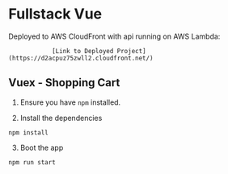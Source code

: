 # Fullstack Vue
Deployed to AWS CloudFront with api running on AWS Lambda:
        
                [Link to Deployed Project](https://d2acpuz75zwll2.cloudfront.net/)

## Vuex - Shopping Cart

1. Ensure you have `npm` installed.

2. Install the dependencies

```
npm install
```

3. Boot the app

```
npm run start
```

